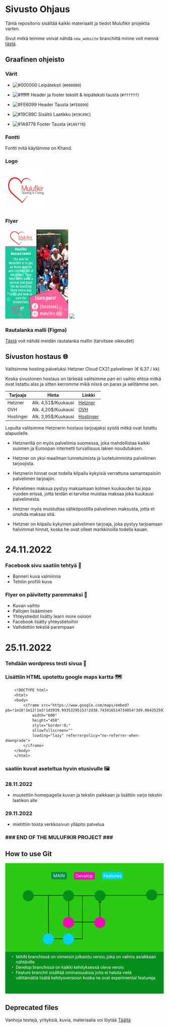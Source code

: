 # Sivusto Ohjaus

Tämä repositorio sisältää kaikki materiaalit ja tiedot Mulufikir projektia varten.

Sivut mitkä teimme voivat nähdä `new_website` branchiltä minne voit mennä [tästä](https://github.com/Koodiluola4/sivusto-ohjaus/tree/new_website).

## Graafinen ohjeisto

### Värit

- ![#000000](https://placehold.co/15x15/000000/000000.png) Leipäteksti (`#000000`)

- ![#ffffff](https://placehold.co/15x15/ffffff/ffffff.png) Header ja footer tekstit & leipäteksti tausta (`#ffffff`)

- ![#FE6099](https://placehold.co/15x15/FE6099/FE6099.png) Header Tausta (`#FE6099`)

- ![#19C89C](https://placehold.co/15x15/19C89C/19C89C.png) Sisältö Laatikko (`#19C89C`)

- ![#1A9778](https://placehold.co/15x15/1A9778/1A9778.png) Footer Tausta (`#1A9778`)

### Fontti

Fontti mitä käytämme on Khand.

### Logo

<div>
    <img src="/materiaali/logo/mulufikir_logo.svg" width="128" height="128">
</div>

### Flyer

<div>
    <img src="/materiaali/flyer/flyer.png" width="200">
    <img src="https://user-images.githubusercontent.com/113333041/203534134-9bbd7dc8-6769-47ac-9cb4-aaaf4c525bba.png" width="200">
</div>


### Rautalanka malli (Figma)

[Tästä](http://gg.gg/shortlink1dxd) voit nähdä meidän rautalanka mallin (tarvitsee oikeudet)

## Sivuston hostaus 🌐

Valitsimme hosting palveluksi Hetzner Cloud CX21 palvelimen (€ 6.37 / kk)

Koska sivustonen hostaus on tärkeää valitsimme pari eri vaihto ehtoa mitkä ovat listattu alas ja sitten kerromme mikä niisrä on paras ja selitämme sen.

| Tarjoaja  | Hinta               | Linkki                                                       |
|-----------|---------------------|--------------------------------------------------------------|
| Hetzner   | Alk. 4,51$/Kuukausi | [Hetzner](https://www.hetzner.com/cloud)                    |
| OVH       | Alk. 4,20$/Kuukausi | [OVH](https://www.ovhcloud.com/en/vps/)                     |
| Hostinger | Alk. 3,95$/Kuukausi | [Hostinger](https://www.hostinger.fi/vps-virtuaalipalvelin) |

Lopulta valitsimme Hetznerin hostaus tarjoajaksi syistä mitkä ovat listattu alapuolelle.

- Hetznerillä on myös palvelimia suomessa, joka mahdollistaa kaikki suomen ja Euroopan internetti turvallisuus lakien noudutuksen. 

- Hetzner on yksi maailman tunnetuimista ja luotetuimmista palvelimen tarjoojista.

- Hetznerin hinnat ovat todella kilpailu kykyisiä verrattuna samantapaisiin palvelimen tarjoajiin. 

- Palvelimen maksua pystyy maksamaan kolmen kuukauden tai jopa vuoden erissä, jotta teidän ei tarvitse muistaa maksaa joka kuukausi palvelimesta. 

- Hetzner myös muistuttaa sähköpostilla palvelimen maksusta, jotta et unohda maksaa sitä.

- Hetzner on kilpailu kykyinen palvelimen tarjoaja, joka pystyy tarjoamaan halvimmat hinnat, koska he ovat olleet markkinoilla todella kauan. 

# 24.11.2022

### Facebook sivu saatiin tehtyä  📲
- Banneri kuva valmiinna
- Tehtiin profiili kuva
### Flyer on päivitetty paremmaksi   📃
- Kuvan vaihto
- Pallojen lisääminen
- Yhteystiedot lisätty learn more osioon
- Facebook lisätty yhteystietoihin
- Vaihdettiin tekstiä parempaan


# 25.11.2022

### Tehdään wordpress testi sivua 📰

### Lisättiin HTML upotettu google maps kartta  🗺
```
    <!DOCTYPE html>
    <html>
    <body>
        <iframe src="https://www.google.com/maps/embed?pb=!1m18!1m12!1m3!1d3939.99353295153!2d38.743416514734854!3d9.064352593496325!2m3!1f0!2f0!3f0!3m2!1i1024!2i768!4f13.1!3m3!1m2!1s0x164b8f2fb8c8743b%3A0x303e9c47f57cb231!2sAddis%20Biruh%20Tsfa%20Kindergarten!5e0!3m2!1sfi!2sfi!4v1669364623042!5m2!1sfi!2sfi"
            width="600" 
            height="450" 
            style="border:0;" 
            allowfullscreen="" 
            loading="lazy" referrerpolicy="no-referrer-when-downgrade">
        </iframe>
    </body>
    </html>
   ```
   ### saatiin kuvat aseteltua hyvin etusivulle 🖼
### 28.11.2022
- muutettiin homepagella kuvan ja tekstin paikkaan ja lisättiin varjo tekstin laatikon alle

### 29.11.2022
- mietittiin toista verkkosivun ylläpito palvelua


### ### END OF THE MULUFIKIR PROJECT \###

## How to use Git

![GitUsage](materiaali/deprecated/git.png)

## Deprecated files

Vanhoja testejä, yrityksiä, kuvia, materiaalia voi löytää [Täältä](https://github.com/Koodiluola4/sivusto-ohjaus/tree/master/materiaali/deprecated)
